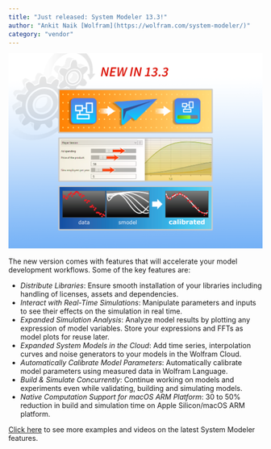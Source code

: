 ```yaml
---
title: "Just released: System Modeler 13.3!"
author: "Ankit Naik [Wolfram](https://wolfram.com/system-modeler/)"
category: "vendor"
---
```


![Alt text](SystemModeler13-3.png 'System Modeler 13.3')

The new version comes with features that will accelerate your model development workflows. Some of the key features are:
- *Distribute Libraries*: Ensure smooth installation of your libraries including handling of licenses, assets and dependencies.
- *Interact with Real-Time Simulations*: Manipulate parameters and inputs to see their effects on the simulation in real time.
- *Expanded Simulation Analysis*: Analyze model results by plotting any expression of model variables. Store your expressions and FFTs as model plots for reuse later.
- *Expanded System Models in the Cloud*: Add time series, interpolation curves and noise generators to your models in the Wolfram Cloud.
- *Automatically Calibrate Model Parameters*: Automatically calibrate model parameters using measured data in Wolfram Language.
- *Build & Simulate Concurrently*: Continue working on models and experiments even while validating, building and simulating models.
- *Native Computation Support for macOS ARM Platform*: 30 to 50% reduction in build and simulation time on Apple Silicon/macOS ARM platform.

[Click here](https://www.wolfram.com/system-modeler/what-is-new) to see more examples and videos on the latest System Modeler features.
